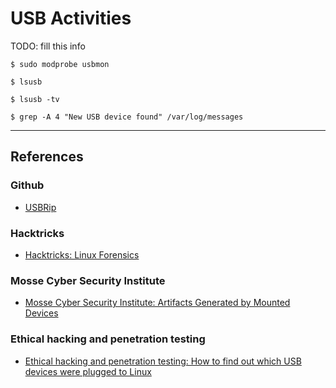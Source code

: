 # USB Activities

TODO: fill this info

```
$ sudo modprobe usbmon

$ lsusb

$ lsusb -tv

$ grep -A 4 "New USB device found" /var/log/messages
```

---
## References

### Github

- [USBRip](https://github.com/snovvcrash/usbrip)

### Hacktricks

- [Hacktricks: Linux Forensics](https://book.hacktricks.xyz/generic-methodologies-and-resources/basic-forensic-methodology/linux-forensics)

### Mosse Cyber Security Institute

- [Mosse Cyber Security Institute: Artifacts Generated by Mounted Devices](https://library.mosse-institute.com/articles/2022/07/linux-forensics-artifacts-generated-by-mounted-devices/linux-forensics-artifacts-generated-by-mounted-devices.html)

### Ethical hacking and penetration testing

- [Ethical hacking and penetration testing: How to find out which USB devices were plugged to Linux](https://miloserdov.org/?p=3371)
